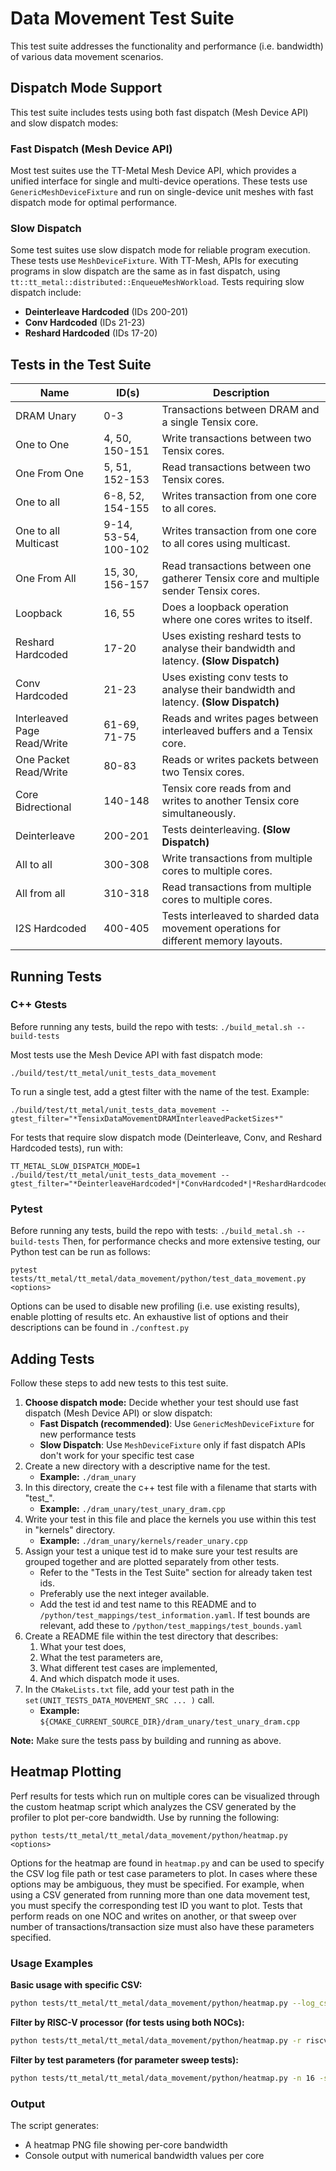# Data Movement Test Suite

This test suite addresses the functionality and performance (i.e. bandwidth) of various data movement scenarios.

## Dispatch Mode Support
This test suite includes tests using both fast dispatch (Mesh Device API) and slow dispatch modes:

### Fast Dispatch (Mesh Device API)
Most test suites use the TT-Metal Mesh Device API, which provides a unified interface for single and multi-device operations. These tests use `GenericMeshDeviceFixture` and run on single-device unit meshes with fast dispatch mode for optimal performance.

### Slow Dispatch
Some test suites use slow dispatch mode for reliable program execution. These tests use `MeshDeviceFixture`. With TT-Mesh, APIs for executing programs in slow dispatch are the same as in fast dispatch, using `tt::tt_metal::distributed::EnqueueMeshWorkload`. Tests requiring slow dispatch include:
- **Deinterleave Hardcoded** (IDs 200-201)
- **Conv Hardcoded** (IDs 21-23)
- **Reshard Hardcoded** (IDs 17-20)

## Tests in the Test Suite

| Name                        | ID(s)                | Description                                                                             |
| ----------                  | -----                | ----------------------------------------------------                                    |
| DRAM Unary                  | 0-3                  | Transactions between DRAM and a single Tensix core.                                     |
| One to One                  | 4, 50, 150-151       | Write transactions between two Tensix cores.                                            |
| One From One                | 5, 51, 152-153       | Read transactions between two Tensix cores.                                             |
| One to all                  | 6-8, 52, 154-155     | Writes transaction from one core to all cores.                                          |
| One to all Multicast        | 9-14, 53-54, 100-102 | Writes transaction from one core to all cores using multicast.                          |
| One From All                | 15, 30, 156-157      | Read transactions between one gatherer Tensix core and multiple sender Tensix cores.    |
| Loopback                    | 16, 55               | Does a loopback operation where one cores writes to itself.                             |
| Reshard Hardcoded           | 17-20                | Uses existing reshard tests to analyse their bandwidth and latency. **(Slow Dispatch)** |
| Conv Hardcoded              | 21-23                | Uses existing conv tests to analyse their bandwidth and latency. **(Slow Dispatch)**    |
| Interleaved Page Read/Write | 61-69, 71-75         | Reads and writes pages between interleaved buffers and a Tensix core.                   |
| One Packet Read/Write       | 80-83                | Reads or writes packets between two Tensix cores.                                       |
| Core Bidrectional           | 140-148              | Tensix core reads from and writes to another Tensix core simultaneously.                |
| Deinterleave                | 200-201              | Tests deinterleaving. **(Slow Dispatch)**                                               |
| All to all                  | 300-308              | Write transactions from multiple cores to multiple cores.                               |
| All from all                | 310-318              | Read transactions from multiple cores to multiple cores.                                |
| I2S Hardcoded               | 400-405              | Tests interleaved to sharded data movement operations for different memory layouts.     |

## Running Tests
### C++ Gtests
Before running any tests, build the repo with tests: ```./build_metal.sh --build-tests```

Most tests use the Mesh Device API with fast dispatch mode:
```
./build/test/tt_metal/unit_tests_data_movement
```

To run a single test, add a gtest filter with the name of the test. Example:
```
./build/test/tt_metal/unit_tests_data_movement --gtest_filter="*TensixDataMovementDRAMInterleavedPacketSizes*"
```

For tests that require slow dispatch mode (Deinterleave, Conv, and Reshard Hardcoded tests), run with:
```
TT_METAL_SLOW_DISPATCH_MODE=1 ./build/test/tt_metal/unit_tests_data_movement --gtest_filter="*DeinterleaveHardcoded*|*ConvHardcoded*|*ReshardHardcoded*"
```

### Pytest
Before running any tests, build the repo with tests: ```./build_metal.sh --build-tests```
Then, for performance checks and more extensive testing, our Python test can be run as follows:
```
pytest tests/tt_metal/tt_metal/data_movement/python/test_data_movement.py <options>
```

Options can be used to disable new profiling (i.e. use existing results), enable plotting of results etc.
An exhaustive list of options and their descriptions can be found in `./conftest.py`

## Adding Tests
Follow these steps to add new tests to this test suite.

1. **Choose dispatch mode:** Decide whether your test should use fast dispatch (Mesh Device API) or slow dispatch:
    - **Fast Dispatch (recommended)**: Use `GenericMeshDeviceFixture` for new performance tests
    - **Slow Dispatch**: Use `MeshDeviceFixture` only if fast dispatch APIs don't work for your specific test case
2. Create a new directory with a descriptive name for the test.
    - **Example:** `./dram_unary`
3. In this directory, create the c++ test file with a filename that starts with "test_".
    - **Example:** `./dram_unary/test_unary_dram.cpp`
4. Write your test in this file and place the kernels you use within this test in "kernels" directory.
    - **Example:** `./dram_unary/kernels/reader_unary.cpp`
5. Assign your test a unique test id to make sure your test results are grouped together and are plotted separately from other tests.
    - Refer to the "Tests in the Test Suite" section for already taken test ids.
    - Preferably use the next integer available.
    - Add the test id and test name to this README and to `/python/test_mappings/test_information.yaml`. If test bounds are relevant, add these to `/python/test_mappings/test_bounds.yaml`
6. Create a README file within the test directory that describes:
    1. What your test does,
    2. What the test parameters are,
    3. What different test cases are implemented,
    4. And which dispatch mode it uses.
7. In the `CMakeLists.txt` file, add your test path in the `set(UNIT_TESTS_DATA_MOVEMENT_SRC ... )` call.
    - **Example:** `${CMAKE_CURRENT_SOURCE_DIR}/dram_unary/test_unary_dram.cpp`

**Note:** Make sure the tests pass by building and running as above.

## Heatmap Plotting

Perf results for tests which run on multiple cores can be visualized through the custom heatmap script which analyzes the CSV generated by the profiler to plot per-core bandwidth. Use by running the following:
```
python tests/tt_metal/tt_metal/data_movement/python/heatmap.py <options>
```

Options for the heatmap are found in `heatmap.py` and can be used to specify the CSV log file path or test case parameters to plot. In cases where these options may be ambiguous, they must be specified. For example, when using a CSV generated from running more than one data movement test, you must specify the corresponding test ID you want to plot. Tests that perform reads on one NOC and writes on another, or that sweep over number of transactions/transaction size must also have these parameters specified.
### Usage Examples

**Basic usage with specific CSV:**
```bash
python tests/tt_metal/tt_metal/data_movement/python/heatmap.py --log_csv generated/profiler/.logs/saved/test.csv
```

**Filter by RISC-V processor (for tests using both NOCs):**
```bash
python tests/tt_metal/tt_metal/data_movement/python/heatmap.py -r riscv_1
```

**Filter by test parameters (for parameter sweep tests):**
```bash
python tests/tt_metal/tt_metal/data_movement/python/heatmap.py -n 16 -s 4096
```
### Output
The script generates:
- A heatmap PNG file showing per-core bandwidth
- Console output with numerical bandwidth values per core
